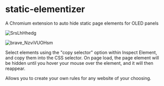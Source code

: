 # static-elementizer
A Chromium extension to auto hide static page elements for OLED panels

![SrsLhHhedg](https://github.com/user-attachments/assets/de086eaa-7cb0-4f3a-9374-b1fac5b147b3)

![brave_NzviVUOHsm](https://github.com/user-attachments/assets/e10de7c2-dded-43ec-b81b-f01254b30de9)


Select elements using the "copy selector" option within Inspect Element, and copy them into the CSS selector. On page load, the page element will be hidden until you hover your mouse over the element, and it will then reappear.

Allows you to create your own rules for any website of your choosing.
